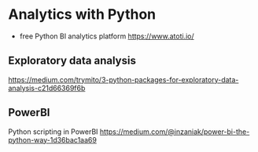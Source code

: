 # Analytics with Python

* free Python BI analytics platform https://www.atoti.io/

## Exploratory data analysis
https://medium.com/trymito/3-python-packages-for-exploratory-data-analysis-c21d66369f6b

## PowerBI
Python scripting in PowerBI https://medium.com/@inzaniak/power-bi-the-python-way-1d36bac1aa69
